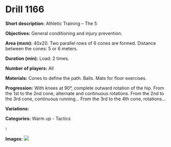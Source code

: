 # Drill 1166

**Short description:**
Athletic Training – The 5

**Objectives:**
General conditioning and injury prevention.

**Area (mxm):**
40x20. Two parallel rows of 6 cones are formed. Distance between the cones: 5 or 6 meters.

**Duration (min):**
Load: 2 times.

**Number of players:**
All

**Materials:**
Cones to define the path. Balls. Mats for floor exercises.

**Progression:**
With knees at 90°, complete outward rotation of the hip. From the 1st to the 2nd cone, alternate and continuous rotations. From the 2nd to the 3rd cone, continuous running... From the 3rd to the 4th cone, rotations...

**Variations:**


**Categories:**
Warm up - Tactics

**:**


**Images:**
![](https://www.coachingfutsal.com/\images\84cabb62ff5deb3c3d02855ba9abd042ab9c59a75a1f5d79e5e88cc239cb684ee4ab47bc97d5f9f053de775b7c14bb7502719f56855f3aac8837868b3b16013e53429036ab853.jpg)

